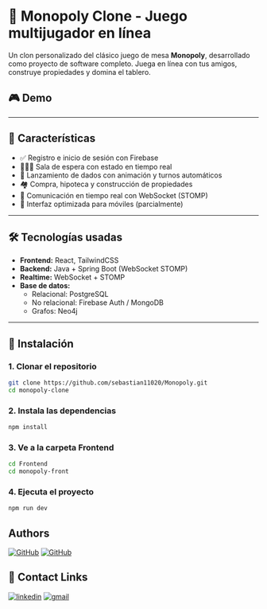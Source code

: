 # 🧩 Monopoly Clone - Juego multijugador en línea

Un clon personalizado del clásico juego de mesa **Monopoly**, desarrollado como proyecto de software completo. Juega en línea con tus amigos, construye propiedades y domina el tablero.

## 🎮 Demo

---

## 🧠 Características

- ✅ Registro e inicio de sesión con Firebase
- 🧑‍🤝‍🧑 Sala de espera con estado en tiempo real
- 🎲 Lanzamiento de dados con animación y turnos automáticos
- 🏘️ Compra, hipoteca y construcción de propiedades
- 💬 Comunicación en tiempo real con WebSocket (STOMP)
- 📱 Interfaz optimizada para móviles (parcialmente)

---

## 🛠️ Tecnologías usadas

- **Frontend:** React, TailwindCSS
- **Backend:** Java + Spring Boot (WebSocket STOMP)
- **Realtime:** WebSocket + STOMP
- **Base de datos:**
  - Relacional: PostgreSQL
  - No relacional: Firebase Auth / MongoDB
  - Grafos: Neo4j

---

## 🚀 Instalación

### 1. Clonar el repositorio

```bash
git clone https://github.com/sebastian11020/Monopoly.git
cd monopoly-clone
````
### 2. Instala las dependencias
```bash
npm install
````
### 3. Ve a la carpeta Frontend
```bash
cd Frontend
cd monopoly-front
````
### 4. Ejecuta el proyecto
```bash
npm run dev
````

## Authors

[![GitHub](https://img.shields.io/badge/GitHub-@JuanMateus0806-181717?style=flat-square&logo=github)]([https://github.com/AndMelox](https://github.com/JuanMateus0806))
[![GitHub](https://img.shields.io/badge/GitHub-@sebastian11020-181717?style=flat-square&logo=github)](https://github.com/sebastian11020)

## 🔗 Contact Links
[![linkedin](https://img.shields.io/badge/linkedin-0A66C2?style=for-the-badge&logo=linkedin&logoColor=white)]([https://www.linkedin.com/public-profile/settings](https://www.linkedin.com/in/sebastian-daza-delgadillo-20b889144?lipi=urn%3Ali%3Apage%3Ad_flagship3_profile_view_base_contact_details%3BXqGuJrCPRZ2EmePvd8isdg%3D%3D)?lipi=urn%3Ali%3Apage%3Ad_flagship3_profile_self_edit_contact-info%3BD4a%2FAg5dTVqxs%2Bgl%2FCwAuw%3D%3D)
[![gmail](https://img.shields.io/badge/gmail-D14836?style=for-the-badge&logo=gmail&logoColor=white)](mailto:sebastiandd87@gmail.com)
